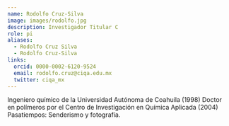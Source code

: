```yaml
---
name: Rodolfo Cruz-Silva
image: images/rodolfo.jpg
description: Investigador Titular C
role: pi
aliases:
  - Rodolfo Cruz Silva
  - Rodolfo Cruz-Silva
links:
  orcid: 0000-0002-6120-9524
  email: rodolfo.cruz@ciqa.edu.mx
  twitter: ciqa_mx
---
```


Ingeniero químico de la Universidad Autónoma de Coahuila (1998)
Doctor en polímeros por el Centro de Investigación en Química Aplicada (2004)
Pasatiempos: Senderismo y fotografía.
